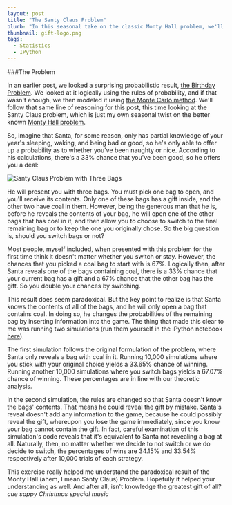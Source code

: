 ```yaml
---
layout: post
title: "The Santy Claus Problem"
blurb: "In this seasonal take on the classic Monty Hall problem, we'll look at yet another paradoxical result of probability in action."
thumbnail: gift-logo.png
tags: 
  - Statistics
  - IPython
---
```


###The Problem

In an earlier post, we looked a surprising probabilistic result, [the Birthday Problem](http://www.datajourneyman.com/2014/09/06/birthday-paradox.html). We looked at it logically using the rules of probability, and if that wasn't enough, we then modeled it using [the Monte Carlo method](http://en.wikipedia.org/wiki/Monte_Carlo_method). We'll follow that same line of reasoning for this post, this time looking at the Santy Claus problem, which is just my own seasonal twist on the better known [Monty Hall problem](http://en.wikipedia.org/wiki/Monty_Hall_problem).

So, imagine that Santa, for some reason, only has partial knowledge of your year's sleeping, waking, and being bad or good, so he's only able to offer up a probability as to whether you've been naughty or nice. According to his calculations, there's a 33% chance that you've been good, so he offers you a deal: 

<img alt="Santy Claus Problem with Three Bags" src="/img/coal-coal-gift.png" class="full-size">

He will present you with three bags. You must pick one bag to open, and you'll receive its contents. Only one of these bags has a gift inside, and the other two have coal in them. However, being the generous man that he is, before he reveals the contents of your bag, he will open one of the other bags that has coal in it, and then allow you to choose to switch to the final remaining bag or to keep the one you originally chose. So the big question is, should you switch bags or not?

Most people, myself included, when presented with this problem for the first time think it doesn't matter whether you switch or stay. However, the chances that you picked a coal bag to start with is 67%. Logically then, after Santa reveals one of the bags containing coal, there is a 33% chance that your current bag has a gift and a 67% chance that the other bag has the gift. So you double your chances by switching.

This result does seem paradoxical. But the key point to realize is that Santa knows the contents of all of the bags, and he will only open a bag that contains coal. In doing so, he changes the probabilities of the remaining bag by inserting information into the game. The thing that made this clear to me was running two simulations (run them yourself in the iPython notebook [here](/ipython-notebooks/santy_claus.ipynb)). 

The first simulation follows the original formulation of the problem, where Santa only reveals a bag with coal in it. Running 10,000 simulations where you stick with your original choice yields a 33.65% chance of winning. Running another 10,000 simulations where you switch bags yields a 67.07% chance of winning. These percentages are in line with our theoretic analysis.

In the second simulation, the rules are changed so that Santa doesn't know the bags' contents. That means he could reveal the gift by mistake. Santa's reveal doesn't add any information to the game, because he could possibly reveal the gift, whereupon you lose the game immediately, since you know your bag cannot contain the gift. In fact, careful examination of this simulation's code reveals that it's equivalent to Santa not revealing a bag at all. Naturally, then, no matter whether we decide to not switch or we do decide to switch, the percentages of wins are 34.15% and 33.54% respectively after 10,000 trials of each strategy.

This exercise really helped me understand the paradoxical result of the Monty Hall (ahem, I mean Santy Claus) Problem. Hopefully it helped your understanding as well. And after all, isn't knowledge the greatest gift of all? *cue sappy Christmas special music*